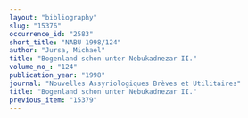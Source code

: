 ```yaml
---
layout: "bibliography"
slug: "15376"
occurrence_id: "2583"
short_title: "NABU 1998/124"
author: "Jursa, Michael"
title: "Bogenland schon unter Nebukadnezar II."
volume_no_: "124"
publication_year: "1998"
journal: "Nouvelles Assyriologiques Brèves et Utilitaires"
title: "Bogenland schon unter Nebukadnezar II."
previous_item: "15379"
---
```


